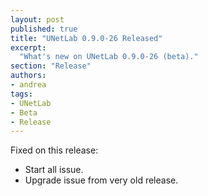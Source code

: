 ```yaml
---
layout: post
published: true
title: "UNetLab 0.9.0-26 Released"
excerpt:
  "What's new on UNetLab 0.9.0-26 (beta)."
section: "Release"
authors:
- andrea
tags:
- UNetLab
- Beta
- Release
---
```

Fixed on this release:

* Start all issue.
* Upgrade issue from very old release.
